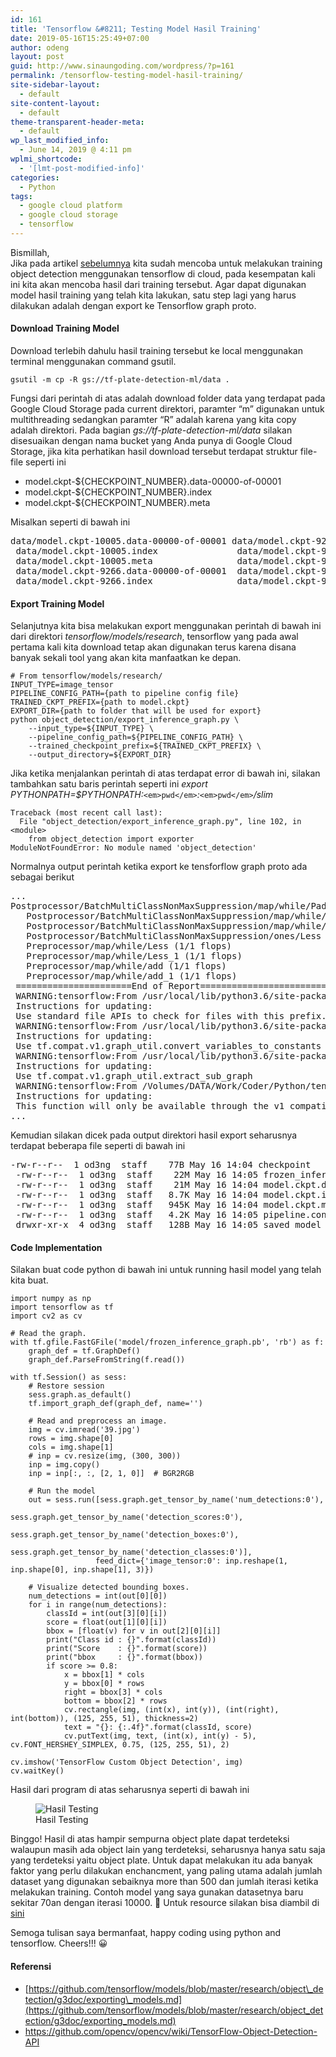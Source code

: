 ```yaml
---
id: 161
title: 'Tensorflow &#8211; Testing Model Hasil Training'
date: 2019-05-16T15:25:49+07:00
author: odeng
layout: post
guid: http://www.sinaungoding.com/wordpress/?p=161
permalink: /tensorflow-testing-model-hasil-training/
site-sidebar-layout:
  - default
site-content-layout:
  - default
theme-transparent-header-meta:
  - default
wp_last_modified_info:
  - June 14, 2019 @ 4:11 pm
wplmi_shortcode:
  - '[lmt-post-modified-info]'
categories:
  - Python
tags:
  - google cloud platform
  - google cloud storage
  - tensorflow
---
```

Bismillah,  
Jika pada artikel <a rel="noreferrer noopener" aria-label="sebelumnya (opens in a new tab)" href="http://www.sinaungoding.com/wordpress/2019/05/14/tensorflow-custom-object-detection-api-cloud/" target="_blank">sebelumnya</a> kita sudah mencoba untuk melakukan training object detection menggunakan tensorflow di cloud, pada kesempatan kali ini kita akan mencoba hasil dari training tersebut. Agar dapat digunakan model hasil training yang telah kita lakukan, satu step lagi yang harus dilakukan adalah dengan export ke Tensorflow graph proto. 

#### Download Training Model

Download terlebih dahulu hasil training tersebut ke local menggunakan terminal menggunakan command gsutil.

<pre class="wp-block-code"><code>gsutil -m cp -R gs://tf-plate-detection-ml/data .</code></pre>

Fungsi dari perintah di atas adalah download folder data yang terdapat pada Google Cloud Storage pada current direktori, paramter &#8220;m&#8221; digunakan untuk multithreading sedangkan paramter &#8220;R&#8221; adalah karena yang kita copy adalah direktori. Pada bagian _gs://tf-plate-detection-ml/data_ silakan disesuaikan dengan nama bucket yang Anda punya di Google Cloud Storage, jika kita perhatikan hasil download tersebut terdapat struktur file-file seperti ini

  * model.ckpt-${CHECKPOINT_NUMBER}.data-00000-of-00001
  * model.ckpt-${CHECKPOINT_NUMBER}.index
  * model.ckpt-${CHECKPOINT_NUMBER}.meta

Misalkan seperti di bawah ini

<pre class="wp-block-preformatted">data/model.ckpt-10005.data-00000-of-00001 data/model.ckpt-9266.meta                 data/model.ckpt-9840.index                data/model.ckpt.data-00000-of-00001<br /> data/model.ckpt-10005.index               data/model.ckpt-9275.data-00000-of-00001  data/model.ckpt-9840.meta                 data/model.ckpt.index<br /> data/model.ckpt-10005.meta                data/model.ckpt-9275.index                data/model.ckpt-9841.data-00000-of-00001  data/model.ckpt.meta<br /> data/model.ckpt-9266.data-00000-of-00001  data/model.ckpt-9275.meta                 data/model.ckpt-9841.index<br /> data/model.ckpt-9266.index                data/model.ckpt-9840.data-00000-of-00001  data/model.ckpt-9841.meta</pre>

#### Export Training Model

Selanjutnya kita bisa melakukan export menggunakan perintah di bawah ini dari direktori _tensorflow/models/research_, tensorflow yang pada awal pertama kali kita download tetap akan digunakan terus karena disana banyak sekali tool yang akan kita manfaatkan ke depan.

<pre class="wp-block-code"><code># From tensorflow/models/research/
INPUT_TYPE=image_tensor
PIPELINE_CONFIG_PATH={path to pipeline config file}
TRAINED_CKPT_PREFIX={path to model.ckpt}
EXPORT_DIR={path to folder that will be used for export}
python object_detection/export_inference_graph.py \
    --input_type=${INPUT_TYPE} \
    --pipeline_config_path=${PIPELINE_CONFIG_PATH} \
    --trained_checkpoint_prefix=${TRAINED_CKPT_PREFIX} \
    --output_directory=${EXPORT_DIR}</code></pre>

Jika ketika menjalankan perintah di atas terdapat error di bawah ini, silakan tambahkan satu baris perintah seperti ini _export PYTHONPATH=$PYTHONPATH:_`<em>pwd</em>`_:_`<em>pwd</em>`_/slim_

<pre class="wp-block-code"><code>Traceback (most recent call last):
  File "object_detection/export_inference_graph.py", line 102, in &lt;module>
    from object_detection import exporter
ModuleNotFoundError: No module named 'object_detection'</code></pre>

Normalnya output perintah ketika export ke tensforflow graph proto ada sebagai berikut

<pre class="wp-block-preformatted">...<br />Postprocessor/BatchMultiClassNonMaxSuppression/map/while/PadOrClipBoxList/sub_9 (1/1 flops)<br />   Postprocessor/BatchMultiClassNonMaxSuppression/map/while/add (1/1 flops)<br />   Postprocessor/BatchMultiClassNonMaxSuppression/map/while/add_1 (1/1 flops)<br />   Postprocessor/BatchMultiClassNonMaxSuppression/ones/Less (1/1 flops)<br />   Preprocessor/map/while/Less (1/1 flops)<br />   Preprocessor/map/while/Less_1 (1/1 flops)<br />   Preprocessor/map/while/add (1/1 flops)<br />   Preprocessor/map/while/add_1 (1/1 flops)<br /> ======================End of Report==========================<br /> WARNING:tensorflow:From /usr/local/lib/python3.6/site-packages/tensorflow/python/training/saver.py:1266: checkpoint_exists (from tensorflow.python.training.checkpoint_management) is deprecated and will be removed in a future version.<br /> Instructions for updating:<br /> Use standard file APIs to check for files with this prefix.<br /> WARNING:tensorflow:From /usr/local/lib/python3.6/site-packages/tensorflow/python/tools/freeze_graph.py:232: convert_variables_to_constants (from tensorflow.python.framework.graph_util_impl) is deprecated and will be removed in a future version.<br /> Instructions for updating:<br /> Use tf.compat.v1.graph_util.convert_variables_to_constants<br /> WARNING:tensorflow:From /usr/local/lib/python3.6/site-packages/tensorflow/python/framework/graph_util_impl.py:245: extract_sub_graph (from tensorflow.python.framework.graph_util_impl) is deprecated and will be removed in a future version.<br /> Instructions for updating:<br /> Use tf.compat.v1.graph_util.extract_sub_graph<br /> WARNING:tensorflow:From /Volumes/DATA/Work/Coder/Python/tensor-flow/object-detection/models/research/object_detection/exporter.py:267: build_tensor_info (from tensorflow.python.saved_model.utils_impl) is deprecated and will be removed in a future version.<br /> Instructions for updating:<br /> This function will only be available through the v1 compatibility library as tf.compat.v1.saved_model.utils.build_tensor_info or tf.compat.v1.saved_model.build_tensor_info.<br />...</pre>

Kemudian silakan dicek pada output direktori hasil export seharusnya terdapat beberapa file seperti di bawah ini

<pre class="wp-block-preformatted">-rw-r--r--  1 od3ng  staff    77B May 16 14:04 checkpoint<br /> -rw-r--r--  1 od3ng  staff    22M May 16 14:05 frozen_inference_graph.pb<br /> -rw-r--r--  1 od3ng  staff    21M May 16 14:04 model.ckpt.data-00000-of-00001<br /> -rw-r--r--  1 od3ng  staff   8.7K May 16 14:04 model.ckpt.index<br /> -rw-r--r--  1 od3ng  staff   945K May 16 14:04 model.ckpt.meta<br /> -rw-r--r--  1 od3ng  staff   4.2K May 16 14:05 pipeline.config<br /> drwxr-xr-x  4 od3ng  staff   128B May 16 14:05 saved_model</pre>

#### Code Implementation

Silakan buat code python di bawah ini untuk running hasil model yang telah kita buat.

<pre class="wp-block-code"><code>import numpy as np
import tensorflow as tf
import cv2 as cv

# Read the graph.
with tf.gfile.FastGFile('model/frozen_inference_graph.pb', 'rb') as f:
    graph_def = tf.GraphDef()
    graph_def.ParseFromString(f.read())

with tf.Session() as sess:
    # Restore session
    sess.graph.as_default()
    tf.import_graph_def(graph_def, name='')

    # Read and preprocess an image.
    img = cv.imread('39.jpg')
    rows = img.shape[0]
    cols = img.shape[1]
    # inp = cv.resize(img, (300, 300))
    inp = img.copy()
    inp = inp[:, :, [2, 1, 0]]  # BGR2RGB

    # Run the model
    out = sess.run([sess.graph.get_tensor_by_name('num_detections:0'),
                    sess.graph.get_tensor_by_name('detection_scores:0'),
                    sess.graph.get_tensor_by_name('detection_boxes:0'),
                    sess.graph.get_tensor_by_name('detection_classes:0')],
                   feed_dict={'image_tensor:0': inp.reshape(1, inp.shape[0], inp.shape[1], 3)})

    # Visualize detected bounding boxes.
    num_detections = int(out[0][0])
    for i in range(num_detections):
        classId = int(out[3][0][i])
        score = float(out[1][0][i])
        bbox = [float(v) for v in out[2][0][i]]
        print("Class id : {}".format(classId))
        print("Score    : {}".format(score))
        print("bbox     : {}".format(bbox))
        if score >= 0.8:
            x = bbox[1] * cols
            y = bbox[0] * rows
            right = bbox[3] * cols
            bottom = bbox[2] * rows
            cv.rectangle(img, (int(x), int(y)), (int(right), int(bottom)), (125, 255, 51), thickness=2)
            text = "{}: {:.4f}".format(classId, score)
            cv.putText(img, text, (int(x), int(y) - 5), cv.FONT_HERSHEY_SIMPLEX, 0.75, (125, 255, 51), 2)

cv.imshow('TensorFlow Custom Object Detection', img)
cv.waitKey()</code></pre>

Hasil dari program di atas seharusnya seperti di bawah ini

<div class="wp-block-image">
  <figure class="aligncenter"><img src="http://www.sinaungoding.com/wordpress/wp-content/uploads/2019/05/Hasil-Testing-e1557992381977.png" alt="Hasil Testing" class="wp-image-163" srcset="https://www.sinaungoding.com/wp-content/uploads/2019/05/Hasil-Testing-e1557992381977.png 442w, https://www.sinaungoding.com/wp-content/uploads/2019/05/Hasil-Testing-e1557992381977-300x177.png 300w" sizes="(max-width: 442px) 100vw, 442px" /><figcaption>Hasil Testing</figcaption></figure>
</div>

Binggo! Hasil di atas hampir sempurna object plate dapat terdeteksi walaupun masih ada object lain yang terdeteksi, seharusnya hanya satu saja yang terdeteksi yaitu object plate. Untuk dapat melakukan itu ada banyak faktor yang perlu dilakukan enchancment, yang paling utama adalah jumlah dataset yang digunakan sebaiknya more than 500 dan jumlah iterasi ketika melakukan training. Contoh model yang saya gunakan datasetnya baru sekitar 70an dengan iterasi 10000. 🙂 Untuk resource silakan bisa diambil di <a rel="noreferrer noopener" aria-label="sini (opens in a new tab)" href="https://github.com/0d3ng/tf-plate-detection-cloud.git" target="_blank">sini</a>

Semoga tulisan saya bermanfaat, happy coding using python and tensorflow. Cheers!!! 😀

#### Referensi

  * [https://github.com/tensorflow/models/blob/master/research/object\_detection/g3doc/exporting\_models.md](https://github.com/tensorflow/models/blob/master/research/object_detection/g3doc/exporting_models.md)
  * <https://github.com/opencv/opencv/wiki/TensorFlow-Object-Detection-API>